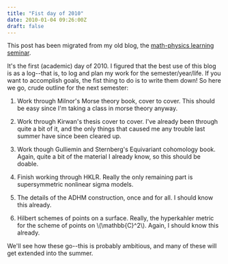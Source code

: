 ```yaml
---
title: "Fist day of 2010"
date: 2010-01-04 09:26:00Z
draft: false
---
```


This post has been migrated from my old blog, the [math-physics learning seminar](https://mathphysseminar.blogspot.com/).


It's the first (academic) day of 2010. I figured that the best use of this blog is as a log--that is, to log and plan my work for the semester/year/life. If you want to accomplish goals, the fist thing to do is to write them down! So here we go, crude outline for the next semester:


1. Work through Milnor's Morse theory book, cover to cover. This should be easy since I'm taking a class in morse theory anyway.


2. Work through Kirwan's thesis cover to cover. I've already been through quite a bit of it, and the only things that caused me any trouble last summer have since been cleared up.


3. Work though Gulliemin and Sternberg's Equivariant cohomology book. Again, quite a bit of the material I already know, so this should be doable.


4. Finish working through HKLR. Really the only remaining part is supersymmetric nonlinear sigma models.


5. The details of the ADHM construction, once and for all. I should know this already.



6. Hilbert schemes of points on a surface. Really, the hyperkahler metric for the scheme of points on \\(\mathbb{C}^2\\). Again, I should know this already.


We'll see how these go--this is probably ambitious, and many of these will get extended into the summer.